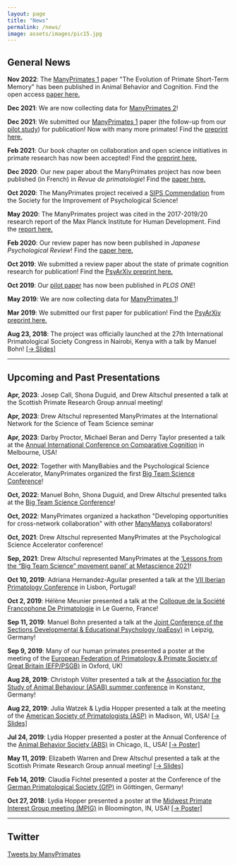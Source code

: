 ```yaml
---
layout: page
title: "News"
permalink: /news/
image: assets/images/pic15.jpg
---
```


## General News


**Nov 2022**: The [ManyPrimates 1](/mp1) paper "The Evolution of Primate Short-Term Memory" has been published in Animal Behavior and Cognition. Find the open access [paper here.](https://www.animalbehaviorandcognition.org/article.php?id=1334)

**Dec 2021**: We are now collecting data for [ManyPrimates 2](/mp2)!

**Dec 2021**: We submitted our [ManyPrimates 1](/mp1) paper (the follow-up from our [pilot study](/pilot)) for publication! Now with many more primates! Find the [preprint here.](https://psyarxiv.com/5etnf)

**Feb 2021**: Our book chapter on collaboration and open science initiatives in primate research has now been accepted! Find the [preprint here.](https://osf.io/7c93a/)

**Dec 2020**: Our new paper about the ManyPrimates project has now been published (in French) in *Revue de primatologie*! Find the [paper here.](/assets/pdfs/ManyPrimates_RdP_2020.pdf)

**Oct 2020**: The ManyPrimates project received a [SIPS Commendation](https://improvingpsych.org/mission/awards/) from the Society for the Improvement of Psychological Science!

**May 2020**: The ManyPrimates project was cited in the 2017-2019/20 research report of the Max Planck Institute for Human Development. Find the [report here.](/assets/pdfs/mpib_berlin_research_report_2017_2019-20.pdf)

**Feb 2020**: Our review paper has now been published in *Japanese Psychological Review*! Find the [paper here.](/assets/pdfs/ManyPrimates_JPR_2019.pdf)

**Oct 2019**: We submitted a review paper about the state of primate cognition research for publication! Find the [PsyArXiv preprint here.](https://psyarxiv.com/8w7zd)

**Oct 2019**: Our [pilot paper](https://journals.plos.org/plosone/article?id=10.1371/journal.pone.0223675) has now been published in *PLOS ONE*!

**May 2019**: We are now collecting data for [ManyPrimates 1](/mp1)!

**Mar 2019**: We submitted our first paper for publication! Find the [PsyArXiv preprint here.](https://psyarxiv.com/3xu7q/)

**Aug 23, 2018**: The project was officially launched at the 27th International Primatological Society Congress in Nairobi, Kenya with a talk by Manuel Bohn! [[&rarr;&nbsp;Slides]](/assets/conferences/IPS2018_Bohn.pdf)

***

## Upcoming and Past Presentations

**Apr, 2023**: Josep Call, Shona Duguid, and Drew Altschul presented a talk at the Scottish Primate Research Group annual meeting!

**Apr, 2023**: Drew Altschul represented ManyPrimates at the International Network for the Science of Team Science seminar

**Apr, 2023**: Darby Proctor, Michael Beran and Derry Taylor presented a talk at the [Annual International Conference on Comparative Cognition](https://drive.google.com/file/d/1JVpEJRXHCePEdTkAonTPM_buu2kIFUKx/view) in Melbourne, USA!

**Oct, 2022**: Together with ManyBabies and the Psychological Science Accelerator, ManyPrimates organized the first [Big Team Science Conference](https://bigteamscienceconference.github.io)!

**Oct, 2022**: Manuel Bohn, Shona Duguid, and Drew Altschul presented talks at the [Big Team Science Conference](https://docs.google.com/document/d/17m6t7or53uvFErIW_WHvegwlwV2Cq_rvG5ny-4cBkpM/edit)!

**Oct, 2022**: ManyPrimates organized a hackathon "Developing opportunities for cross-network collaboration" with other [ManyManys](https://manymanys.github.io/) collaborators! 
 
**Oct, 2021**: Drew Altschul represented ManyPrimates at the Psychological Science Accelerator conference!

**Sep, 2021**: Drew Altschul represented ManyPrimates at the [‘Lessons from the “Big Team Science” movement panel’ at Metascience 2021](https://metascience2021.org/events/lessons-from-the-big-team-science-movement/)!

**Oct 10, 2019**: Adriana Hernandez-Aguilar presented a talk at the [VII Iberian Primatology Conference](https://karger.com/fpr/article/91/5/512/144011/Abstracts-of-the-7th-Iberian-Congress-of) in Lisbon, Portugal!

**Oct 2, 2019**: Hélène Meunier presented a talk at the [Colloque de la Société Francophone De Primatologie](http://sfdp-primatologie.fr/index.php?page=colloque) in Le Guerno, France!

**Sep 11, 2019**: Manuel Bohn presented a talk at the [Joint Conference of the Sections Developmental & Educational Psychology (paEpsy)](http://paepsy-meeting.de/) in Leipzig, Germany!

**Sep 9, 2019**: Many of our human primates presented a poster at the meeting of the [European Federation of Primatology & Primate Society of Great Britain (EFP/PSGB)](https://www.efp-psgb2019.com/) in Oxford, UK!

**Aug 28, 2019**: Christoph Völter presented a talk at the [Association for the Study of Animal Behaviour (ASAB) summer conference](https://www.uni-konstanz.de/asab-summer-2019/) in Konstanz, Germany!

**Aug 22, 2019**: Julia Watzek & Lydia Hopper presented a talk at the meeting of the [American Society of Primatologists (ASP)](https://asp.org/meetings/conference.cfm) in Madison, WI, USA! [[&rarr; Slides]](/assets/conferences/ASP2019_Watzek_Hopper.pdf)

**Jul 24, 2019**: Lydia Hopper presented a poster at the Annual Conference of the [Animal Behavior Society (ABS)](http://www.animalbehaviorsociety.org/2019/) in Chicago, IL, USA! [[&rarr; Poster]](/assets/conferences/ABS2019_Hopper.pdf)

**May 11, 2019**: Elizabeth Warren and Drew Altschul presented a talk at the Scottish Primate Research Group annual meeting! [[&rarr;&nbsp;Slides]](/assets/conferences/SPRG2019_Warren_Altschul.pdf)

**Feb 14, 2019**: Claudia Fichtel presented a poster at the Conference of the [German Primatological Society (GfP)](https://www.gf-primatologie.de/english/meetings) in Göttingen, Germany! 

**Oct 27, 2018**: Lydia Hopper presented a poster at the [Midwest Primate Interest Group meeting (MPIG)](https://midwestprimates.org) in Bloomington, IN, USA! [[&rarr; Poster]](/assets/conferences/MPIG2018_Hopper.pdf)

***

## Twitter

<a class="twitter-timeline" data-width="400" data-height="600" data-theme="light" data-link-color="#1AA82B" href="https://twitter.com/ManyPrimates?ref_src=twsrc%5Etfw">Tweets by ManyPrimates</a> <script async src="https://platform.twitter.com/widgets.js" charset="utf-8"></script>


